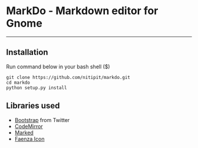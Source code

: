 # MarkDo - Markdown editor for Gnome
---
## Installation
Run command below in your bash shell ($)
```
git clone https://github.com/nitipit/markdo.git
cd markdo
python setup.py install
```

## Libraries used
- [Bootstrap](https://github.com/nitipit/markdo.git) from Twitter
- [CodeMirror](http://codemirror.net/)
- [Marked](https://github.com/chjj/marked/)
- [Faenza Icon](http://tiheum.deviantart.com/art/Faenza-Icons-173323228)
